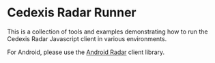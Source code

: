# Cedexis Radar Runner

This is a collection of tools and examples demonstrating how to run the
Cedexis Radar Javascript client in various environments.

For Android, please use the [Android Radar](https://github.com/cedexis/androidradar) client library.
